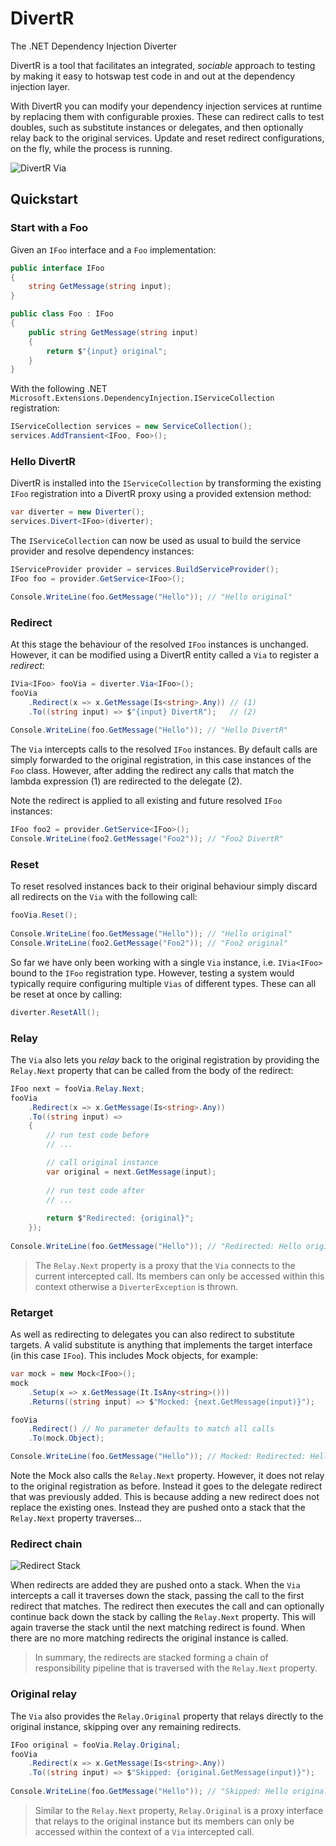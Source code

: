 # DivertR

The .NET Dependency Injection Diverter

DivertR is a tool that facilitates an integrated, *sociable* approach to testing by making it easy to hotswap
test code in and out at the dependency injection layer.

With DivertR you can modify your dependency injection services at runtime by replacing them with configurable proxies.
These can redirect calls to test doubles, such as substitute instances or delegates, and then optionally relay back to the
original services. Update and reset redirect configurations, on the fly, while the process is running.

![DivertR Via](./docs/assets/images/DivertR_Via.svg)

## Quickstart

### Start with a Foo
Given an `IFoo` interface and a `Foo` implementation:

```csharp
public interface IFoo
{
    string GetMessage(string input);
}

public class Foo : IFoo
{
    public string GetMessage(string input)
    {
        return $"{input} original";
    }
}
```

With the following .NET `Microsoft.Extensions.DependencyInjection.IServiceCollection` registration:

```csharp
IServiceCollection services = new ServiceCollection();
services.AddTransient<IFoo, Foo>();
```

### Hello DivertR
DivertR is installed into the `IServiceCollection` by transforming the existing `IFoo` registration into a DivertR proxy using a provided extension method:

```csharp
var diverter = new Diverter();
services.Divert<IFoo>(diverter);
```

The `IServiceCollection` can now be used as usual to build the service provider and resolve dependency instances:

```csharp
IServiceProvider provider = services.BuildServiceProvider();
IFoo foo = provider.GetService<IFoo>();

Console.WriteLine(foo.GetMessage("Hello")); // "Hello original"
```

### Redirect
At this stage the behaviour of the resolved `IFoo` instances is unchanged. However, it can be modified using 
a DivertR entity called a `Via` to register a *redirect*:

```csharp
IVia<IFoo> fooVia = diverter.Via<IFoo>();
fooVia
    .Redirect(x => x.GetMessage(Is<string>.Any)) // (1)
    .To((string input) => $"{input} DivertR");   // (2)
  
Console.WriteLine(foo.GetMessage("Hello")); // "Hello DivertR"
```

The `Via` intercepts calls to the resolved `IFoo` instances.
By default calls are simply forwarded to the original registration, in this case instances of the `Foo` class.
However, after adding the redirect any calls that match the lambda expression (1) are redirected to the delegate (2).

Note the redirect is applied to all existing and future resolved `IFoo` instances:

```csharp
IFoo foo2 = provider.GetService<IFoo>();
Console.WriteLine(foo2.GetMessage("Foo2")); // "Foo2 DivertR"
```

### Reset

To reset resolved instances back to their original behaviour simply discard all redirects on the `Via` with the following call:

```csharp
fooVia.Reset();
  
Console.WriteLine(foo.GetMessage("Hello")); // "Hello original"
Console.WriteLine(foo2.GetMessage("Foo2")); // "Foo2 original"
```

So far we have only been working with a single `Via` instance, i.e. `IVia<IFoo>` bound to the `IFoo` registration type.
However, testing a system would typically require configuring multiple `Vias` of different types.
These can all be reset at once by calling: 

```csharp
diverter.ResetAll();
```

### Relay

The `Via` also lets you *relay* back to the original registration
by providing the `Relay.Next` property that can be called from the body of the redirect:

```csharp
IFoo next = fooVia.Relay.Next;
fooVia
    .Redirect(x => x.GetMessage(Is<string>.Any))
    .To((string input) =>
    {
        // run test code before
        // ...

        // call original instance
        var original = next.GetMessage(input);
    
        // run test code after
        // ...
    
        return $"Redirected: {original}";
    });
  
Console.WriteLine(foo.GetMessage("Hello")); // "Redirected: Hello original"
```

> The `Relay.Next` property is a proxy that the `Via` connects to the current intercepted call.
> Its members can only be accessed within this context otherwise a `DiverterException` is thrown.

### Retarget

As well as redirecting to delegates you can also redirect to substitute targets. A valid 
substitute is anything that implements the target interface (in this case `IFoo`).
This includes Mock objects, for example:

```csharp
var mock = new Mock<IFoo>();
mock
    .Setup(x => x.GetMessage(It.IsAny<string>()))
    .Returns((string input) => $"Mocked: {next.GetMessage(input)}");

fooVia
    .Redirect() // No parameter defaults to match all calls
    .To(mock.Object);

Console.WriteLine(foo.GetMessage("Hello")); // Mocked: Redirected: Hello original
```

Note the Mock also calls the `Relay.Next` property. However, it does not relay to the original registration as before.
Instead it goes to the delegate redirect that was previously added.
This is because adding a new redirect does not replace the existing ones. Instead they are pushed onto a stack
that the `Relay.Next` property traverses...

### Redirect chain

![Redirect Stack](./docs/assets/images/Redirect_Stack.svg)

When redirects are added they are pushed onto a stack. When the `Via` intercepts a call
it traverses down the stack, passing the call to the first redirect that matches.
The redirect then executes the call and can optionally continue back down the stack by calling the `Relay.Next` property. This will again traverse the stack
until the next matching redirect is found. When there are no more matching redirects the 
original instance is called.
> In summary, the redirects are stacked forming a chain of responsibility pipeline that is
> traversed with the `Relay.Next` property.

### Original relay

The `Via` also provides the `Relay.Original` property that relays directly to the original instance,
skipping over any remaining redirects.

```csharp
IFoo original = fooVia.Relay.Original;
fooVia
    .Redirect(x => x.GetMessage(Is<string>.Any))
    .To((string input) => $"Skipped: {original.GetMessage(input)}");
  
Console.WriteLine(foo.GetMessage("Hello")); // "Skipped: Hello original"
```

> Similar to the `Relay.Next` property, `Relay.Original` is a proxy interface that relays to the original instance
> but its members can only be accessed within the context of a `Via` intercepted call.
